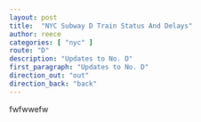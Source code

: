 ```yaml
---
layout: post
title:  "NYC Subway D Train Status And Delays"
author: reece
categories: [ "nyc" ]
route: "D"
description: "Updates to No. D"
first_paragraph: "Updates to No. D"
direction_out: "out"
direction_back: "back"
---
```


fwfwwefw

